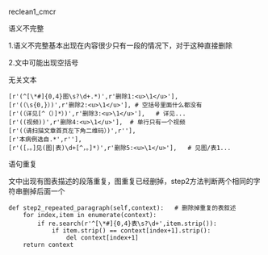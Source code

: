 reclean1_cmcr



语义不完整

1.语义不完整基本出现在内容很少只有一段的情况下，对于这种直接删除

2.文中可能出现空括号



无关文本

```
[r'(^[\*#]{0,4}图\s?\d+.*)',r'删除1:<u>\1</u>'],
[r'(（\s{0,}）)',r'删除2:<u>\1</u>'], # 空括号里面什么都没有
[r'(（详见[^（）]*）)',r'删除3:<u>\1</u>'],   # 详见...
[r'((视频))',r'删除4:<u>\1</u>'],  # 单行只有一个视频
[r'(（请扫描文章首页左下角二维码）)',r''],
[r'本病例选自.*',r''],
[r'([，。]见(图|表)\d+[^，。]*)',r'删除5:<u>\1</u>'],   # 见图/表1...
```



语句重复

文中出现有图表描述的段落重复，图重复已经删掉，step2方法判断两个相同的字符串删掉后面一个

```
def step2_repeated_paragraph(self,context):   # 删除掉重复的表叙述
    for index,item in enumerate(context):
        if re.search(r'^[\*#]{0,4}表\s?\d+',item.strip()):
            if item.strip() == context[index+1].strip():
                del context[index+1]
    return context
```